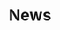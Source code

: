 ---
guid: 1035
layout: category
title: News
category: News
locale: fr_FR
published: true
pagination:
  enabled: true
  category: News
  locale: fr_FR
  tag: post
description: "Retrouvez les news sur notre site haade.fr du monde tech 2.0, bonnes et mauvaises nouvelles, actus, protocoles."
sitemap:
  changefreq: #always hourly daily weekly monthly yearly never
  exclude: #'yes' or 'no'
  priority: #between 0.0 to 1.0, 1.0 high priority
  lastmod: # date to end modification
redirect_from: 
  - /blog/category/news/
  - /fr/category/news
---